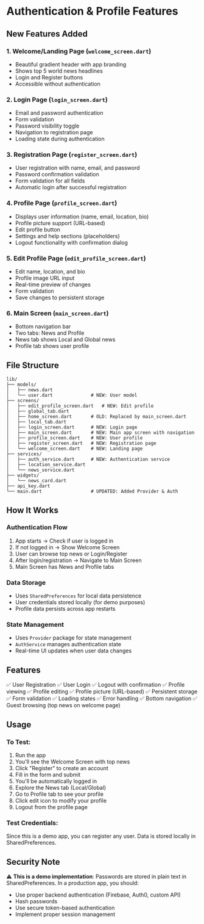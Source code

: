 # Authentication & Profile Features

## New Features Added

### 1. **Welcome/Landing Page** (`welcome_screen.dart`)
- Beautiful gradient header with app branding
- Shows top 5 world news headlines
- Login and Register buttons
- Accessible without authentication

### 2. **Login Page** (`login_screen.dart`)
- Email and password authentication
- Form validation
- Password visibility toggle
- Navigation to registration page
- Loading state during authentication

### 3. **Registration Page** (`register_screen.dart`)
- User registration with name, email, and password
- Password confirmation validation
- Form validation for all fields
- Automatic login after successful registration

### 4. **Profile Page** (`profile_screen.dart`)
- Displays user information (name, email, location, bio)
- Profile picture support (URL-based)
- Edit profile button
- Settings and help sections (placeholders)
- Logout functionality with confirmation dialog

### 5. **Edit Profile Page** (`edit_profile_screen.dart`)
- Edit name, location, and bio
- Profile image URL input
- Real-time preview of changes
- Form validation
- Save changes to persistent storage

### 6. **Main Screen** (`main_screen.dart`)
- Bottom navigation bar
- Two tabs: News and Profile
- News tab shows Local and Global news
- Profile tab shows user profile

## File Structure

```
lib/
├── models/
│   ├── news.dart
│   └── user.dart              # NEW: User model
├── screens/
│   ├── edit_profile_screen.dart   # NEW: Edit profile
│   ├── global_tab.dart
│   ├── home_screen.dart       # OLD: Replaced by main_screen.dart
│   ├── local_tab.dart
│   ├── login_screen.dart      # NEW: Login page
│   ├── main_screen.dart       # NEW: Main app screen with navigation
│   ├── profile_screen.dart    # NEW: User profile
│   ├── register_screen.dart   # NEW: Registration page
│   └── welcome_screen.dart    # NEW: Landing page
├── services/
│   ├── auth_service.dart      # NEW: Authentication service
│   ├── location_service.dart
│   └── news_service.dart
├── widgets/
│   └── news_card.dart
├── api_key.dart
└── main.dart                  # UPDATED: Added Provider & Auth
```

## How It Works

### Authentication Flow
1. App starts → Check if user is logged in
2. If not logged in → Show Welcome Screen
3. User can browse top news or Login/Register
4. After login/registration → Navigate to Main Screen
5. Main Screen has News and Profile tabs

### Data Storage
- Uses `SharedPreferences` for local data persistence
- User credentials stored locally (for demo purposes)
- Profile data persists across app restarts

### State Management
- Uses `Provider` package for state management
- `AuthService` manages authentication state
- Real-time UI updates when user data changes

## Features

✅ User Registration
✅ User Login
✅ Logout with confirmation
✅ Profile viewing
✅ Profile editing
✅ Profile picture (URL-based)
✅ Persistent storage
✅ Form validation
✅ Loading states
✅ Error handling
✅ Bottom navigation
✅ Guest browsing (top news on welcome page)

## Usage

### To Test:
1. Run the app
2. You'll see the Welcome Screen with top news
3. Click "Register" to create an account
4. Fill in the form and submit
5. You'll be automatically logged in
6. Explore the News tab (Local/Global)
7. Go to Profile tab to see your profile
8. Click edit icon to modify your profile
9. Logout from the profile page

### Test Credentials:
Since this is a demo app, you can register any user. Data is stored locally in SharedPreferences.

## Security Note

⚠️ **This is a demo implementation**: Passwords are stored in plain text in SharedPreferences. In a production app, you should:
- Use proper backend authentication (Firebase, Auth0, custom API)
- Hash passwords
- Use secure token-based authentication
- Implement proper session management
